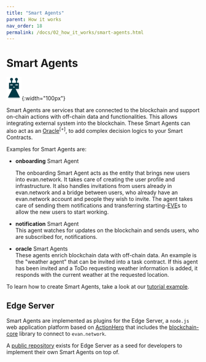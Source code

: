 ```yaml
---
title: "Smart Agents"
parent: How it works
nav_order: 18
permalink: /docs/02_how_it_works/smart-agents.html
---
```



# Smart Agents

![Smart Agent](/public/dev/smart_agent.png){:width="100px"}

Smart Agents are services that are connected to the blockchain and support on-chain actions with off-chain data and functionalities. This allows integrating external system into the blockchain. These Smart Agents can also act as an [Oracle](https://cointelegraph.com/explained/blockchain-oracles-explained)<sup>[+]</sup>, to add complex decision logics to your Smart Contracts.

Examples for Smart Agents are:
- **onboarding** Smart Agent<br>

  The onboarding Smart Agent acts as the entity that brings new users into evan.network. It takes care of creating the user profile and infrastructure. It also handles invitations from users already in evan.network and a bridge between users, who already have an evan.network account and people they wish to invite. The agent takes care of sending them notifications and transferring starting-[EVE](/dev/blockchain#eve---token)s to allow the new users to start working.<br>

- **notification** Smart Agent<br>
  This agent watches for updates on the blockchain and sends users, who are subscribed for, notifications.
- **oracle** Smart Agents<br>
  These agents enrich blockchain data with off-chain data. An example is the "weather agent" that can be invited into a task contract. If this agent has been invited and a ToDo requesting weather information is added, it responds with the current weather at the requested location.

To learn how to create Smart Agents, take a look at our [tutorial example](/dev/hello-agent).

## Edge Server
Smart Agents are implemented as plugins for the Edge Server, a `node.js` web application platform based on [ActionHero](http://actionherojs.com) that includes the [blockchain-core](blockchain-core-link) library to connect to `evan.network`.

A [public repository](https://github.com/evannetwork/edge-server-seed) exists for Edge Server as a seed for developers to implement their own Smart Agents on top of.
